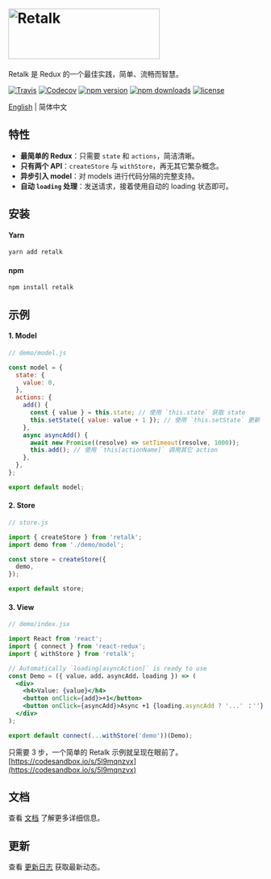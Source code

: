 # <img src="./logo/logo-title.png" height="100" width="300" alt="Retalk">

Retalk 是 Redux 的一个最佳实践，简单、流畅而智慧。

[![Travis](https://img.shields.io/travis/nanxiaobei/retalk.svg?style=flat-square)](https://travis-ci.org/nanxiaobei/retalk)
[![Codecov](https://img.shields.io/codecov/c/github/nanxiaobei/retalk.svg?style=flat-square)](https://codecov.io/gh/nanxiaobei/retalk)
[![npm version](https://img.shields.io/npm/v/retalk.svg?style=flat-square)](https://www.npmjs.com/package/retalk)
[![npm downloads](https://img.shields.io/npm/dt/retalk.svg?style=flat-square)](http://www.npmtrends.com/retalk)
[![license](https://img.shields.io/github/license/nanxiaobei/retalk.svg?style=flat-square)](https://github.com/nanxiaobei/retalk/blob/master/LICENSE)

[English](./README.md) | 简体中文

## 特性

- **最简单的 Redux**：只需要 `state` 和 `actions`，简洁清晰。
- **只有两个 API**：`createStore` 与 `withStore`，再无其它繁杂概念。
- **异步引入 model**：对 models 进行代码分隔的完整支持。
- **自动 `loading` 处理**：发送请求，接着使用自动的 loading 状态即可。

## 安装

#### Yarn

```bash
yarn add retalk
```

#### npm

```bash
npm install retalk
```

## 示例

#### 1. Model

```js
// demo/model.js

const model = {
  state: {
    value: 0,
  },
  actions: {
    add() {
      const { value } = this.state; // 使用 `this.state` 获取 state
      this.setState({ value: value + 1 }); // 使用 `this.setState` 更新 state
    },
    async asyncAdd() {
      await new Promise((resolve) => setTimeout(resolve, 1000));
      this.add(); // 使用 `this[actionName]` 调用其它 action
    },
  },
};

export default model;
```

#### 2. Store

```js
// store.js

import { createStore } from 'retalk';
import demo from './demo/model';

const store = createStore({
  demo,
});

export default store;
```

#### 3. View

```jsx
// demo/index.jsx

import React from 'react';
import { connect } from 'react-redux';
import { withStore } from 'retalk';

// Automatically `loading[asyncAction]` is ready to use
const Demo = ({ value，add，asyncAdd，loading }) => (
  <div>
    <h4>Value: {value}</h4>
    <button onClick={add}>+1</button>
    <button onClick={asyncAdd}>Async +1 {loading.asyncAdd ? '...' ：''}</button>
  </div>
);

export default connect(...withStore('demo'))(Demo);
```

只需要 3 步，一个简单的 Retalk 示例就呈现在眼前了。[https://codesandbox.io/s/5l9mqnzvx](https://codesandbox.io/s/5l9mqnzvx)

## 文档

查看 [文档](./docs/DOCUMENTATION.zh-CN.md) 了解更多详细信息。

## 更新

查看 [更新日志](./CHANGELOG.md) 获取最新动态。
